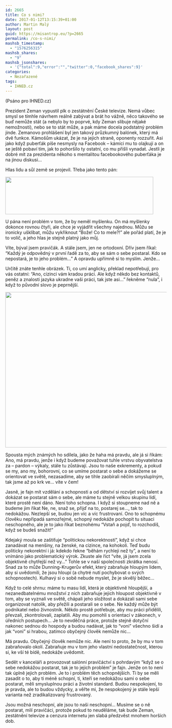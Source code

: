 ```yaml
---
id: 2665
title: Co s nimi?
date: 2017-01-12T13:15:39+01:00
author: Martin Malý
layout: post
guid: https://misantrop.eu/?p=2665
permalink: /co-s-nimi/
mashsb_timestamp:
  - "1576256315"
mashsb_shares:
  - "9"
mashsb_jsonshares:
  - '{"total":9,"error":"","twitter":0,"facebook_shares":9}'
categories:
  - Nezařazené
tags:
  - IHNED.cz
---
```

(Psáno pro IHNED.cz)

Prezident Zeman vypustil plk o zestátnění České televize. Nemá vůbec smysl se tímhle návrhem reálně zabývat a brát ho vážně, něco takového se buď nemůže stát (a nebylo by to poprvé, kdy Zeman slibuje nějaké nemožnosti), nebo se to stát může, a pak máme docela podstatný problém jinde. Zemanovo prohlášení byl jen takový průzkumný balónek, který má dvě funkce. Kámošům ukázat, že je na jejich straně, oponenty rozzuřit. Asi jako když puberťák píše nesmysly na Facebook &#8211; kámíci mu to olajkují a on se ještě pobaví tím, jak to pohoršilo ty ostatní, co mu přišli vynadat. Jestli je dobré mít za prezidenta někoho s mentalitou facebookového puberťáka je na jinou diskusi…

Hlas lidu a sůl země se projevil. Třeba jako tento pán:

<img class="aligncenter size-full wp-image-2666" src="https://misantrop.eu/wp-content/uploads/2017/01/image01.png" alt="" width="462" height="117" srcset="https://misantrop.eu/wp-content/uploads/2017/01/image01.png 462w, https://misantrop.eu/wp-content/uploads/2017/01/image01-200x51.png 200w" sizes="(max-width: 462px) 100vw, 462px" /> 

U pána není problém v tom, že by neměl myšlenku. On má myšlenky dokonce rovnou čtyři, ale chce je vyjádřit všechny najednou. Můžu se ironicky ušklíbat, můžu vykřiknout “Bože! Co to mele?!” ale pořád platí, že je to volič, a jeho hlas je stejně platný jako můj.

Víte, býval jsem pravičák. A stále jsem, jen ne ortodoxní. Dřív jsem říkal: “Každý je odpovědný v první řadě za to, aby se sám o sebe postaral. Kdo se nepostará, je to jeho problém…” A opravdu upřímně si to myslím. Jenže…

Určitě znáte tenhle obrázek. Ti, co umí anglicky, překlad nepotřebují, pro vás ostatní: “Ano, cizinci vám kradou práci. Ale když někdo bez kontaktů, peněz a znalosti jazyka ukradne vaši práci, tak jste asi…” řekněme “nula”, i když to původní slovo je peprnější.

<img class="aligncenter size-full wp-image-2667" src="https://misantrop.eu/wp-content/uploads/2017/01/image00.jpg" alt="" width="660" height="486" srcset="https://misantrop.eu/wp-content/uploads/2017/01/image00.jpg 660w, https://misantrop.eu/wp-content/uploads/2017/01/image00-200x147.jpg 200w, https://misantrop.eu/wp-content/uploads/2017/01/image00-500x368.jpg 500w" sizes="(max-width: 660px) 100vw, 660px" /> 

Spousta mých známých ho sdílela, jako že haha má pravdu, ale já si říkám: Ano, má pravdu, jenže i když budeme považovat tuhle vrstvu obyvatelstva za &#8211; pardon &#8211; výkaly, stále tu zůstávají. Jsou to naše exkrementy, a pokud se my, ano my, bohorovní, co se umíme postarat o sebe a dokážeme se orientovat ve světě, nezasadíme, aby se tihle zaobírali něčím smysluplným, tak jsme až po krk ve… víte v čem!

Jasně, je fajn mít vzdělání a schopnosti a od dětství si rozvíjet svůj talent a dokázat se postarat sám o sebe, ale máme tu stejně velkou skupinu lidí, které prostě není dáno. Není toho schopna. I když si stoupneme nad ně a budeme jim říkat Ne, ne, snaž se, přijď na to, postarej se…, tak to nedokážou. Nezlepší se, budou jen víc a víc frustrovaní. Ono to schopnému člověku nepřipadá samozřejmé, schopný nedokáže pochopit tu situaci neschopného, ale je to jako říkat beznohému “Vstaň a pojď, to rozchodíš, když se budeš snažit!”

Kdejaký moula se zaštiťuje “politickou nekorektností”, když si chce zanadávat na menšiny, na ženské, na cizince, na kohokoli. Teď budu politicky nekorektní i já: kdekdo řekne “běhám rychleji než ty”, a není to vnímáno jako problematický výrok. Zkuste ale říct “víte, já jsem zcela objektivně chytřejší než vy…” Tohle se v naší společnosti zkrátka nenosí. Snad za to může Dunning-Krugerův efekt, který zabraňuje hloupým lidem, aby si uvědomili, že jsou hloupí (a chytré nutí pochybovat o svých schopnostech). Kulhavý si o sobě nebude myslet, že je skvělý běžec…

Když to celé shrnu: máme tu masu lidí, která je objektivně hloupější, a nezanedbatelnému množství z nich zabraňuje jejich hloupost objektivně v tom, aby se vyznali ve světě, chápali jeho složitost a dokázali sami sebe organizovat natolik, aby přežili a postarali se o sebe. Ne každý může být podnikatel nebo živnostník. Někdo prostě potřebuje, aby mu práci přidělili, převzali, zkontrolovali, zaplatili. Aby mu pomohli s orientací v zákonech, v úředních postupech… Je to nevděčná práce, protože stejně dotyční nakonec sednou do hospody a budou nadávat, jak to “voni” všechno šidí a jak “voni” si hrabou, zatímco obyčejný člověk nemůže nic…

Má pravdu. Obyčejný člověk nemůže nic. Ale není to proto, že by mu v tom zabraňovalo okolí. Zabraňuje mu v tom jeho vlastní nedostatečnost, kterou si, ke vší té bídě, nedokáže uvědomit.

Sedět v kanceláři a provozovat salónní pravičáctví s pohrdavým “když se o sebe nedokážou postarat, tak je to jejich problém” je fajn. Jenže on to není tak úplně jejich problém. Je to i problém těch schopnějších. Ti by se měli zasadit o to, aby ti méně schopní, ti, kteří se nedokážou sami o sebe postarat, měli smysluplnou práci a životní standard. Budou nespokojení, to je pravda, ale to budou vždycky, a věřte mi, že nespokojený je stále lepší varianta než zradikalizovaný frustrovaný.

Jsou možná neschopní, ale jsou to naši neschopní… Musíme se o ně postarat, milí pravičáci, protože pokud to neuděláme, tak bude Zeman, zestátnění televize a cenzura internetu jen slabá předzvěst mnohem horších dob.